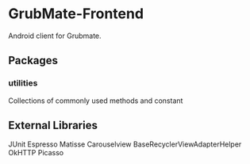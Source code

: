 # GrubMate-Frontend
Android client for Grubmate.

## Packages
### utilities
Collections of commonly used methods and constant

## External Libraries
JUnit
Espresso
Matisse
Carouselview
BaseRecyclerViewAdapterHelper
OkHTTP
Picasso
